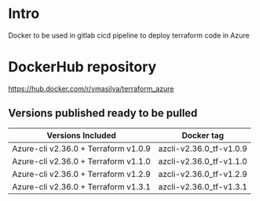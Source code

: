 # Intro
Docker to be used in gitlab cicd pipeline to deploy terraform code in Azure

# DockerHub repository
https://hub.docker.com/r/vmasilva/terraform_azure

## Versions published ready to be pulled

| Versions Included                         | Docker tag                        |
|                                         - |                                 - |
| Azure-cli v2.36.0 + Terraform v1.0.9      | azcli-v2.36.0_tf-v1.0.9           |
| Azure-cli v2.36.0 + Terraform v1.1.0      | azcli-v2.36.0_tf-v1.1.0           |
| Azure-cli v2.36.0 + Terraform v1.2.9      | azcli-v2.36.0_tf-v1.2.9           |
| Azure-cli v2.36.0 + Terraform v1.3.1      | azcli-v2.36.0_tf-v1.3.1           |